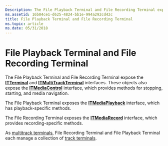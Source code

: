```yaml
---
Description: The File Playback Terminal and File Recording Terminal expose the ITTerminal and ITMultiTrackTerminal interfaces. These objects also expose the ITMediaControl interface, which provides methods for stopping, starting, and media navigation.
ms.assetid: 16b04ce1-d625-4824-bb1e-994a292cd42c
title: File Playback Terminal and File Recording Terminal
ms.topic: article
ms.date: 05/31/2018
---
```


# File Playback Terminal and File Recording Terminal

The File Playback Terminal and File Recording Terminal expose the [**ITTerminal**](https://msdn.microsoft.com/library/ms732646(v=VS.85).aspx) and [**ITMultiTrackTerminal**](/windows/desktop/api/tapi3if/nn-tapi3if-itmultitrackterminal) interfaces. These objects also expose the [**ITMediaControl**](/windows/desktop/api/tapi3if/nn-tapi3if-itmediacontrol) interface, which provides methods for stopping, starting, and media navigation.

The File Playback Terminal exposes the [**ITMediaPlayback**](/windows/desktop/api/tapi3if/nn-tapi3if-itmediaplayback) interface, which has playback-specific methods.

The File Recording Terminal exposes the [**ITMediaRecord**](/windows/desktop/api/tapi3if/nn-tapi3if-itmediarecord) interface, which provides recording-specific methods.

As [multitrack terminals](multitrack-terminals.md), File Recording Terminal and File Playback Terminal each manage a collection of [track terminals](track-terminals.md).

 

 



